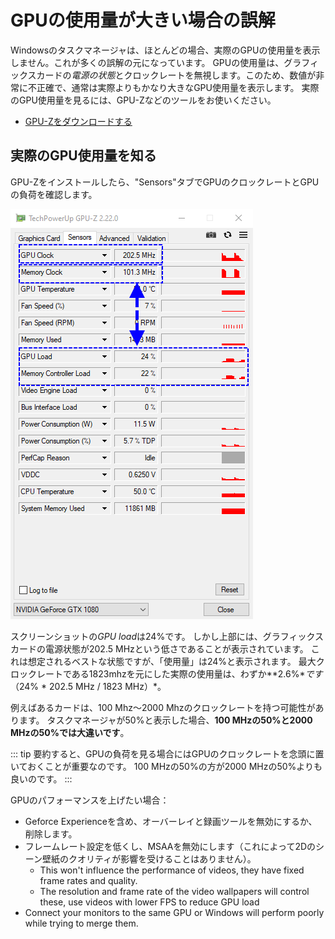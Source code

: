 # GPUの使用量が大きい場合の誤解

Windowsのタスクマネージャは、ほとんどの場合、実際のGPUの使用量を表示しません。これが多くの誤解の元になっています。 GPUの使用量は、グラフィックスカードの*電源の状態*とクロックレートを無視します。このため、数値が非常に不正確で、通常は実際よりもかなり大きなGPU使用量を表示します。 実際のGPU使用量を見るには、GPU-Zなどのツールをお使いください。

* [GPU-Zをダウンロードする](https://www.techpowerup.com/gpuz/)

## 実際のGPU使用量を知る

GPU-Zをインストールしたら、"Sensors"タブでGPUのクロックレートとGPUの負荷を確認します。

![Real GPU usage](./gpuz.png)

スクリーンショットの*GPU load*は24%です。 しかし上部には、グラフィックスカードの電源状態が202.5 MHzという低さであることが表示されています。 これは想定されるベストな状態ですが、「使用量」は24%と表示されます。 最大クロックレートである1823mhzを元にした実際の使用量は、わずか**2.6%**です*（24% * 202.5 MHz / 1823 MHz）*。

例えばあるカードは、100 Mhz～2000 Mhzのクロックレートを持つ可能性があります。 タスクマネージャが50%と表示した場合、**100 MHzの50%と2000 MHzの50%では大違いです**。

::: tip 要約すると、GPUの負荷を見る場合にはGPUのクロックレートを念頭に置いておくことが重要なのです。 100 MHzの50%の方が2000 MHzの50%よりも良いのです。 :::

GPUのパフォーマンスを上げたい場合：

* Geforce Experienceを含め、オーバーレイと録画ツールを無効にするか、削除します。
* フレームレート設定を低くし、MSAAを無効にします（これによって2Dのシーン壁紙のクオリティが影響を受けることはありません）。
    * This won't influence the performance of videos, they have fixed frame rates and quality.
    * The resolution and frame rate of the video wallpapers will control these, use videos with lower FPS to reduce GPU load
* Connect your monitors to the same GPU or Windows will perform poorly while trying to merge them.